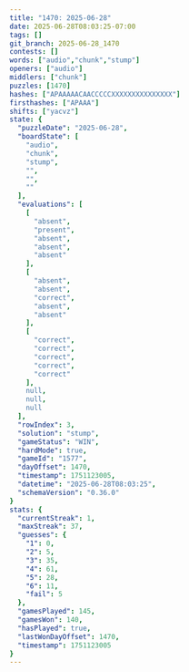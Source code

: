 ```yaml
---
title: "1470: 2025-06-28"
date: 2025-06-28T08:03:25-07:00
tags: []
git_branch: 2025-06-28_1470
contests: []
words: ["audio","chunk","stump"]
openers: ["audio"]
middlers: ["chunk"]
puzzles: [1470]
hashes: ["APAAAAACAACCCCCXXXXXXXXXXXXXXX"]
firsthashes: ["APAAA"]
shifts: ["yacvz"]
state: {
  "puzzleDate": "2025-06-28",
  "boardState": [
    "audio",
    "chunk",
    "stump",
    "",
    "",
    ""
  ],
  "evaluations": [
    [
      "absent",
      "present",
      "absent",
      "absent",
      "absent"
    ],
    [
      "absent",
      "absent",
      "correct",
      "absent",
      "absent"
    ],
    [
      "correct",
      "correct",
      "correct",
      "correct",
      "correct"
    ],
    null,
    null,
    null
  ],
  "rowIndex": 3,
  "solution": "stump",
  "gameStatus": "WIN",
  "hardMode": true,
  "gameId": "1577",
  "dayOffset": 1470,
  "timestamp": 1751123005,
  "datetime": "2025-06-28T08:03:25",
  "schemaVersion": "0.36.0"
}
stats: {
  "currentStreak": 1,
  "maxStreak": 37,
  "guesses": {
    "1": 0,
    "2": 5,
    "3": 35,
    "4": 61,
    "5": 28,
    "6": 11,
    "fail": 5
  },
  "gamesPlayed": 145,
  "gamesWon": 140,
  "hasPlayed": true,
  "lastWonDayOffset": 1470,
  "timestamp": 1751123005
}
---
```

<!-- more -->
